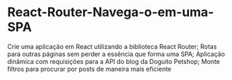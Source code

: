 # React-Router-Navega-o-em-uma-SPA
Crie uma aplicação em React utilizando a biblioteca React Router; Rotas para outras páginas sem perder a essência que forma uma SPA; Aplicação dinâmica com requisições para a API do blog da Doguito Petshop; Monte filtros para procurar por posts de maneira mais eficiente
